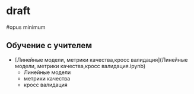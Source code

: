 # draft
#opus minimum
## Обучение с учителем
* [Линейные модели, метрики качества,кросс валидация](Линейные модели, метрики качества,кросс валидация.ipynb)
  * Линейные модели 
   * метрики качества  
   * кросс валидация  
